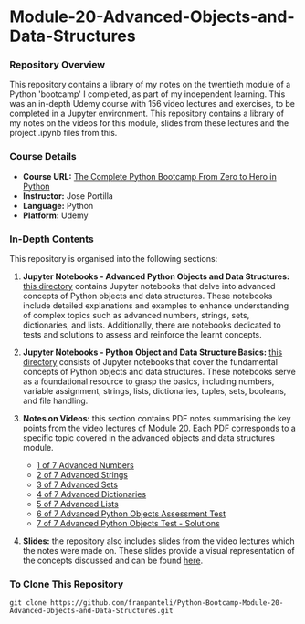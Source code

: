 # Module-20-Advanced-Objects-and-Data-Structures

### Repository Overview 

This repository contains a library of my notes on the twentieth module of a Python 'bootcamp' I completed, as part of my independent learning. This was an in-depth Udemy course with 156 video lectures and exercises, to be completed in a Jupyter environment. This repository contains a library of my notes on the videos for this module, slides from these lectures and the project .ipynb files from this.  

### Course Details
- **Course URL:** [The Complete Python Bootcamp From Zero to Hero in Python](https://www.udemy.com/course/complete-python-bootcamp/?couponCode=ST18MT62524)
- **Instructor:** Jose Portilla
- **Language:** Python
- **Platform:** Udemy 

### In-Depth Contents
This repository is organised into the following sections:

1. **Jupyter Notebooks - Advanced Python Objects and Data Structures:**
   [this directory](https://github.com/franpanteli/Python-Bootcamp-Module-20-Advanced-Objects-and-Data-Structures/tree/main/Jupyter%20Notebooks%20-%20Advanced%20Python%20Objects%20and%20Data%20Structures) contains Jupyter notebooks that delve into advanced concepts of Python objects and data structures. These notebooks include detailed explanations and examples to enhance understanding of complex topics such as advanced numbers, strings, sets, dictionaries, and lists. Additionally, there are notebooks dedicated to tests and solutions to assess and reinforce the learnt concepts.

2. **Jupyter Notebooks - Python Object and Data Structure Basics:**
   [this directory](https://github.com/franpanteli/Python-Bootcamp-Module-20-Advanced-Objects-and-Data-Structures/tree/main/Jupyter%20Notebooks%20-%20Python%20Object%20and%20Data%20Structure%20Basics) consists of Jupyter notebooks that cover the fundamental concepts of Python objects and data structures. These notebooks serve as a foundational resource to grasp the basics, including numbers, variable assignment, strings, lists, dictionaries, tuples, sets, booleans, and file handling.

3. **Notes on Videos:**
   this section contains PDF notes summarising the key points from the video lectures of Module 20. Each PDF corresponds to a specific topic covered in the advanced objects and data structures module.
   - [1 of 7 Advanced Numbers](https://github.com/franpanteli/Python-Bootcamp-Module-20-Advanced-Objects-and-Data-Structures/blob/main/Notes%20on%20Videos%20-%20Module%2020%20Advanced%20Objects%20and%20Data%20Structures/1%20of%207%20Advanced%20Numbers.pdf)
    - [2 of 7 Advanced Strings](https://github.com/franpanteli/Python-Bootcamp-Module-20-Advanced-Objects-and-Data-Structures/blob/main/Notes%20on%20Videos%20-%20Module%2020%20Advanced%20Objects%20and%20Data%20Structures/2%20of%207%20Advanced%20Strings.pdf)
    - [3 of 7 Advanced Sets](https://github.com/franpanteli/Python-Bootcamp-Module-20-Advanced-Objects-and-Data-Structures/blob/main/Notes%20on%20Videos%20-%20Module%2020%20Advanced%20Objects%20and%20Data%20Structures/3%20of%207%20Advanced%20Sets.pdf)
    - [4 of 7 Advanced Dictionaries](https://github.com/franpanteli/Python-Bootcamp-Module-20-Advanced-Objects-and-Data-Structures/blob/main/Notes%20on%20Videos%20-%20Module%2020%20Advanced%20Objects%20and%20Data%20Structures/4%20of%207%20Advanced%20Dictionaries.pdf)
    - [5 of 7 Advanced Lists](https://github.com/franpanteli/Python-Bootcamp-Module-20-Advanced-Objects-and-Data-Structures/blob/main/Notes%20on%20Videos%20-%20Module%2020%20Advanced%20Objects%20and%20Data%20Structures/5%20of%207%20Advanced%20Lists.pdf)
    - [6 of 7 Advanced Python Objects Assessment Test](https://github.com/franpanteli/Python-Bootcamp-Module-20-Advanced-Objects-and-Data-Structures/blob/main/Notes%20on%20Videos%20-%20Module%2020%20Advanced%20Objects%20and%20Data%20Structures/6%20of%207%20Advanced%20Python%20Objects%20Assessment%20Test.pdf)
    - [7 of 7 Advanced Python Objects Test - Solutions](https://github.com/franpanteli/Python-Bootcamp-Module-20-Advanced-Objects-and-Data-Structures/blob/main/Notes%20on%20Videos%20-%20Module%2020%20Advanced%20Objects%20and%20Data%20Structures/7%20of%207%20Advanced%20Python%20Objects%20Test%20-%20Solutions.pdf)

4. **Slides:**
   the repository also includes slides from the video lectures which the notes were made on. These slides provide a visual representation of the concepts discussed and can be found [here](https://github.com/franpanteli/Python-Bootcamp-Module-20-Advanced-Objects-and-Data-Structures/blob/main/Python%20Object%20and%20Data%20Structure%20Basics%20Slides.pdf).

### To Clone This Repository
```
git clone https://github.com/franpanteli/Python-Bootcamp-Module-20-Advanced-Objects-and-Data-Structures.git
```
